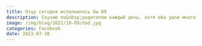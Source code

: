 ```yaml
---
title: Отцу сегодня исполнилось бы 69
description: Скучаю по&nbsp;родителям каждый день, хотя оба ушли много лет назад.
image: /img/blog/2021/10-09/dad.jpg
categories: Facebook
date: 2021-07-30
---
```

